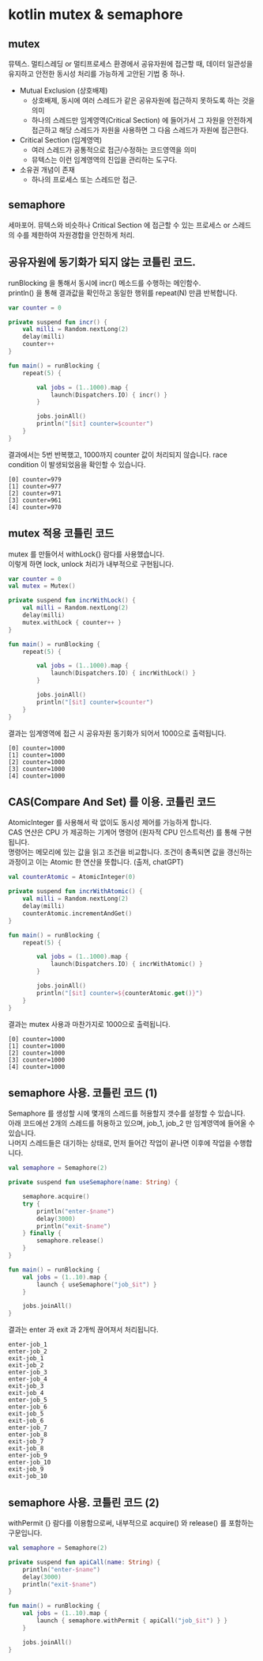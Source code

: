 # kotlin mutex & semaphore

## mutex
뮤텍스. 멀티스레딩 or 멀티프로세스 환경에서 공유자원에 접근할 때, 데이터 일관성을 유지하고 안전한 동시성 처리를 가능하게 고안된 기법 중 하나.
- Mutual Exclusion (상호배제)
  - 상호배제, 동시에 여러 스레드가 같은 공유자원에 접근하지 못하도록 하는 것을 의미
  - 하나의 스레드만 임계영역(Critical Section) 에 들어가서 그 자원을 안전하게 접근하고 해당 스레드가 자원을 사용하면 그 다음 스레드가 자원에 접근한다.
- Critical Section (임계영역)
  - 여러 스레드가 공통적으로 접근/수정하는 코드영역을 의미
  - 뮤텍스는 이런 임계영역의 진입을 관리하는 도구다.
- 소유권 개념이 존재
  - 하나의 프로세스 또는 스레드만 접근.


## semaphore
세마포어. 뮤텍스와 비슷하나 Critical Section 에 접근할 수 있는 프로세스 or 스레드의 수를 제한하여 자원경합을 안전하게 처리. 


## 공유자원에 동기화가 되지 않는 코틀린 코드. 
runBlocking 을 통해서 동시에 incr() 메소드를 수행하는 메인함수.   
println() 을 통해 결과값을 확인하고 동일한 행위를 repeat(N) 만큼 반복합니다.
```kotlin
var counter = 0

private suspend fun incr() {
    val milli = Random.nextLong(2)
    delay(milli)
    counter++
}

fun main() = runBlocking {
    repeat(5) {

        val jobs = (1..1000).map {
            launch(Dispatchers.IO) { incr() }
        }

        jobs.joinAll()
        println("[$it] counter=$counter")
    }
}
```
   
결과에서는 5번 반복했고, 1000까지 counter 값이 처리되지 않습니다.
race condition 이 발생되었음을 확인할 수 있습니다.
```shell
[0] counter=979
[1] counter=977
[2] counter=971
[3] counter=961
[4] counter=970
```

## mutex 적용 코틀린 코드
mutex 를 만들어서 withLock{} 람다를 사용했습니다.   
이렇게 하면 lock, unlock 처리가 내부적으로 구현됩니다.
```kotlin
var counter = 0
val mutex = Mutex()

private suspend fun incrWithLock() {
    val milli = Random.nextLong(2)
    delay(milli)
    mutex.withLock { counter++ }
}

fun main() = runBlocking {
    repeat(5) {

        val jobs = (1..1000).map {
            launch(Dispatchers.IO) { incrWithLock() }
        }

        jobs.joinAll()
        println("[$it] counter=$counter")
    }
}
```
   
결과는 임계영역에 접근 시 공유자원 동기화가 되어서 1000으로 출력됩니다.
```shell
[0] counter=1000
[1] counter=1000
[2] counter=1000
[3] counter=1000
[4] counter=1000
```

## CAS(Compare And Set) 를 이용. 코틀린 코드
AtomicInteger 를 사용해서 락 없이도 동시성 제어를 가능하게 합니다.   
CAS 연산은 CPU 가 제공하는 기계어 명령어 (원자적 CPU 인스트럭션) 를 통해 구현됩니다.   
명령어는 메모리에 있는 값을 읽고 조건을 비교합니다. 조건이 충족되면 값을 갱신하는 과정이고 이는 Atomic 한 연산을 뜻합니다. (출저, chatGPT) 
```kotlin
val counterAtomic = AtomicInteger(0)

private suspend fun incrWithAtomic() {
    val milli = Random.nextLong(2)
    delay(milli)
    counterAtomic.incrementAndGet()
}

fun main() = runBlocking {
    repeat(5) {

        val jobs = (1..1000).map {
            launch(Dispatchers.IO) { incrWithAtomic() }
        }

        jobs.joinAll()
        println("[$it] counter=${counterAtomic.get()}")
    }
}
```
   
결과는 mutex 사용과 마찬가지로 1000으로 출력됩니다.
```shell
[0] counter=1000
[1] counter=1000
[2] counter=1000
[3] counter=1000
[4] counter=1000
```

## semaphore 사용. 코틀린 코드 (1)
Semaphore 를 생성할 시에 몇개의 스레드를 허용할지 갯수를 설정할 수 있습니다.   
아래 코드에선 2개의 스레드를 허용하고 있으며, job_1, job_2 만 임계영역에 들어올 수 있습니다.   
나머지 스레드들은 대기하는 상태로, 먼저 들어간 작업이 끝나면 이후에 작업을 수행합니다.   
```kotlin
val semaphore = Semaphore(2)

private suspend fun useSemaphore(name: String) {

    semaphore.acquire()
    try {
        println("enter-$name")
        delay(3000)
        println("exit-$name")
    } finally {
        semaphore.release()
    }
}

fun main() = runBlocking {
    val jobs = (1..10).map {
        launch { useSemaphore("job_$it") }
    }

    jobs.joinAll()
}
```
   
결과는 enter 과 exit 과 2개씩 끊어져서 처리됩니다.   
```shell
enter-job_1
enter-job_2
exit-job_1
exit-job_2
enter-job_3
enter-job_4
exit-job_3
exit-job_4
enter-job_5
enter-job_6
exit-job_5
exit-job_6
enter-job_7
enter-job_8
exit-job_7
exit-job_8
enter-job_9
enter-job_10
exit-job_9
exit-job_10
```

## semaphore 사용. 코틀린 코드 (2)
withPermit {} 람다를 이용함으로써, 내부적으로 acquire() 와 release() 를 포함하는 구문입니다.

```kotlin
val semaphore = Semaphore(2)

private suspend fun apiCall(name: String) {
    println("enter-$name")
    delay(3000)
    println("exit-$name")
}

fun main() = runBlocking {
    val jobs = (1..10).map {
        launch { semaphore.withPermit { apiCall("job_$it") } }
    }

    jobs.joinAll()
}
```